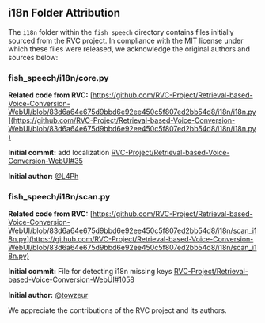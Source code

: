 ## i18n Folder Attribution

The `i18n` folder within the `fish_speech` directory contains files initially sourced from the RVC project. In compliance with the MIT license under which these files were released, we acknowledge the original authors and sources below:

### fish_speech/i18n/core.py

**Related code from RVC:**
[https://github.com/RVC-Project/Retrieval-based-Voice-Conversion-WebUI/blob/83d6a64e675d9bbd6e92ee450c5f807ed2bb54d8/i18n/i18n.py](https://github.com/RVC-Project/Retrieval-based-Voice-Conversion-WebUI/blob/83d6a64e675d9bbd6e92ee450c5f807ed2bb54d8/i18n/i18n.py)

**Initial commit:**
add localization [RVC-Project/Retrieval-based-Voice-Conversion-WebUI#35](https://github.com/RVC-Project/Retrieval-based-Voice-Conversion-WebUI/pull/35)

**Initial author:**
[@L4Ph](https://github.com/L4Ph)

### fish_speech/i18n/scan.py

**Related code from RVC:**
[https://github.com/RVC-Project/Retrieval-based-Voice-Conversion-WebUI/blob/83d6a64e675d9bbd6e92ee450c5f807ed2bb54d8/i18n/scan_i18n.py](https://github.com/RVC-Project/Retrieval-based-Voice-Conversion-WebUI/blob/83d6a64e675d9bbd6e92ee450c5f807ed2bb54d8/i18n/scan_i18n.py)

**Initial commit:**
File for detecting i18n missing keys [RVC-Project/Retrieval-based-Voice-Conversion-WebUI#1058](https://github.com/RVC-Project/Retrieval-based-Voice-Conversion-WebUI/pull/1058)

**Initial author:**
[@towzeur](https://github.com/towzeur)

We appreciate the contributions of the RVC project and its authors.
